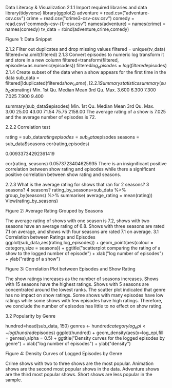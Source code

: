 
Data Literacy & Visualization
2.1.1 Import required libraries and data
library(tidyverse) 
library(ggplot2)
adventure = read.csv("adventure-csv.csv")
crime = read.csv("crime3-csv-csv.csv")
comedy = read.csv("commedy-csv-(1)-csv.csv")
names(adventure) = names(crime) = names(comedy)
tv_data = rbind(adventure,crime,comedy)

Figure 1: Data Snippet 
 
2.1.2 Filter out duplicates and drop missing values
filtered = unique(tv_data)
filtered=na.omit(filtered)
2.1.3 Convert episodes to numeric log transform it and store in a new column
filtered=transform(filtered, episodes=as.numeric(episodes))
filtered$log_episodes = log(filtered$episodes)
2.1.4 Create subset of the data when a show appears for the first time in the data
sub_data = filtered[!duplicated(filtered$show_name),]
2.2.1 Summary statistics
summary(sub_data$rating)
Min.     1st Qu.  Median     Mean     3rd Qu.    Max. 
  3.600   6.300   7.300     7.025       7.900   9.400 

summary(sub_data$episodes)
   Min. 1st Qu.  Median    Mean   3rd Qu.    Max.  
   3.00   25.00   43.00   71.54   75.75    2158.00
The average rating of a show is 7.025 and the average number of episodes is 72.


2.2.2 Correlation test

rating = sub_data$rating
episodes = sub_data$episodes
seasons = sub_data$seasons
cor(rating,episodes)

0.00933734292361419

cor(rating, seasons)
0.0573723404625935
There is an insignificant positive correlation between show rating and episodes while there a significant positive correlation between show rating and seasons.

2.2.3 What is the average rating for shows that ran for 2 seasons? 3 seasons? 4 seasons? 
rating_by_seasons=sub_data %>% group_by(seasons) %>% 
  summarise(
  average_rating = mean(rating))
View(rating_by_seasons)








Figure 2: Average Rating Grouped by Seasons 
 

The average rating of shows with one season is 7.2, shows with two seasons have an average rating of 6.8. Shows with three seasons are rated 7.1 on average, and shows with four seasons are rated 7.1 on average. 
3.1 Correlation between Ratings and Episodes
ggplot(sub_data,aes(rating,log_episodes)) + 
  geom_point(aes(colour = category,size = seasons)) +
   ggtitle("scatterplot comparing the rating of a show to the logged number of episode") +
  xlab("log number of episodes") + ylab("rating of a show")




















Figure 3: Correlation Plot between Episodes and Show Rating
 
The show ratings increases as the number of seasons increases. Shows with 15 seasons have the highest ratings. Shows with 5 seasons are concentrated around the lowest ranks. The scatter plot indicated that genre has no impact on show ratings.  Some shows with many episodes have low ratings while some shows with few episodes have high ratings. Therefore, we conclude the number of episodes has little to no effect on show rating. 

3.2 Popularity by Genre


hundred=head(sub_data, 150)
genres <- hundred$category
log_epi <- log(hundred$episodes)
ggplot(hundred) + geom_density(aes(x=log_epi,fill = genres),alpha = 0.5) +
   ggtitle("Density curves for the logged episodes by genre") +
  xlab("log number of episodes") + ylab("density")




Figure 4: Density Curves of Logged Episodes by Genre 

 
Crime shows with two to three shows are the most popular. Animation shows are the second most popular shows in the data. Adventure shows are the third most popular shows. Short shows are less popular in the sample. 
